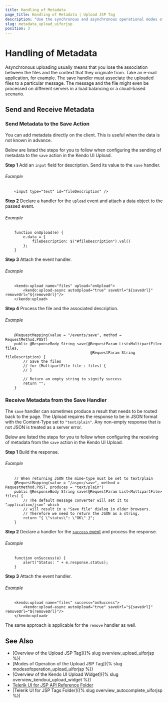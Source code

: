 ```yaml
---
title: Handling of Metadata
page_title: Handling of Metadata | Upload JSP Tag
description: "Use the synchronous and asynchronous operational modes of the Upload JSP tag in Kendo UI."
slug: metadata_upload_uiforjsp
position: 3
---
```


# Handling of Metadata

Asynchronous uploading usually means that you lose the association between the files and the context that they originate from. Take an e-mail application, for example. The save handler must associate the uploaded files to a particular message. The message and the file might even be processed on different servers in a load balancing or a cloud-based scenario.

## Send and Receive Metadata

### Send Metadata to the Save Action

You can add metadata directly on the client. This is useful when the data is not known in advance.

Below are listed the steps for you to follow when configuring the sending of metadata to the `save` action in the Kendo UI Upload.

**Step 1** Add an `input` field for description. Send its value to the `save` handler.

###### Example

        <input type="text" id="fileDescription" />

**Step 2** Declare a handler for the `upload` event and attach a data object to the passed event.

###### Example

        function onUpload(e) {
            e.data = {
                fileDescription: $("#fileDescription").val()
            };
        }

**Step 3** Attach the event handler.

###### Example

        <kendo:upload name="files" upload="onUpload">
            <kendo:upload-async autoUpload="true" saveUrl="${saveUrl}" removeUrl="${removeUrl}"/>
        </kendo:upload>

**Step 4** Process the file and the associated description.

###### Example

        @RequestMapping(value = "/events/save", method = RequestMethod.POST)
        public @ResponseBody String save(@RequestParam List<MultipartFile> files,
                                          @RequestParam String fileDescription) {
            // Save the files
            // for (MultipartFile file : files) {
            // }

            // Return an empty string to signify success
            return "";
        }

### Receive Metadata from the Save Handler

The `save` handler can sometimes produce a result that needs to be routed back to the page. The Upload requires the response to be in JSON format with the Content-Type set to `"text/plain"`. Any non-empty response that is not JSON is treated as a server error.

Below are listed the steps for you to follow when configuring the receiving of metadata from the `save` action in the Kendo UI Upload.

**Step 1** Build the response.

###### Example

        // When returning JSON the mime-type must be set to text/plain
        @RequestMapping(value = "/async/save", method = RequestMethod.POST, produces = "text/plain")
        public @ResponseBody String save(@RequestParam List<MultipartFile> files) {
            // The default message converter will set it to "application/json" which
            // will result in a "Save file" dialog in older browsers.
            // Therefore we need to return the JSON as a string.
            return "{ \"status\": \"OK\" }";
        }

**Step 2** Declare a handler for the [`success` event](/api/javascript/ui/upload#success) and process the response.

###### Example

        function onSuccess(e) {
            alert("Status: " + e.response.status);
        }

**Step 3** Attach the event handler.

###### Example

        <kendo:upload name="files" success="onSuccess">
            <kendo:upload-async autoUpload="true" saveUrl="${saveUrl}" removeUrl="${removeUrl}"/>
        </kendo:upload>

The same approach is applicable for the `remove` handler as well.

## See Also

* [Overview of the Upload JSP Tag]({% slug overview_upload_uiforjsp %})
* [Modes of Operation of the Upload JSP Tag]({% slug modesofoperation_upload_uiforjsp %})
* [Overview of the Kendo UI Upload Widget]({% slug overview_kendoui_upload_widget %})
* [Telerik UI for JSP API Reference Folder](/api/jsp/autocomplete/animation)
* [Telerik UI for JSP Tags Folder]({% slug overview_autocomplete_uiforjsp %})
